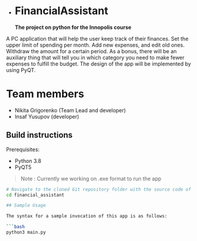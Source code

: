 - # FinancialAssistant
   **The project on python for the Innopolis course**

A PC application that will help the user keep track of their finances. Set the upper limit of spending per month. Add new expenses, and edit old ones. Withdraw the amount for a certain period. As a bonus, there will be an auxiliary thing that will tell you in which category you need to make fewer expenses to fulfill the budget. The design of the app will be implemented by using PyQT.

# Team members

- Nikita Grigorenko (Team Lead and developer)
- Insaf Yusupov (developer)

## Build instructions

Prerequisites:
- Python 3.8
- PyQT5

> Note : Currently we working on .exe format to run the app

```bash
# Navigate to the cloned Git repository folder with the source code of our tool
cd financial_assistant

## Sample Usage

The syntax for a sample invocation of this app is as follows:

```bash
python3 main.py
```
